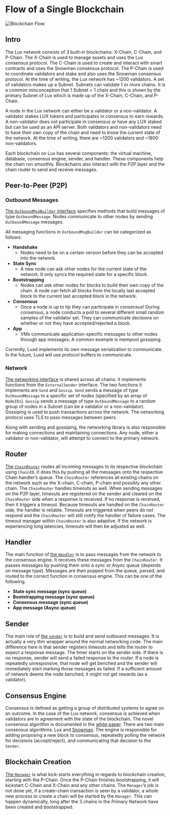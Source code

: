 # Flow of a Single Blockchain

![Blockchain Flow](/img/blockchain-flow.png)

## Intro

The Lux network consists of 3 built-in blockchains: X-Chain, C-Chain, and
P-Chain. The X-Chain is used to manage assets and uses the Lux consensus
protocol. The C-Chain is used to create and interact with smart contracts and
uses the Snowman consensus protocol. The P-Chain is used to coordinate
validators and stake and also uses the Snowman consensus protocol. At the time
of writing, the Lux network has ~1200 validators. A set of validators
makes up a Subnet. Subnets can validate 1 or more chains. It is a common
misconception that 1 Subnet = 1 chain and this is shown by the primary Subnet of
Lux which is made up of the X-Chain, C-Chain, and P-Chain.

A node in the Lux network can either be a validator or a non-validator. A
validator stakes LUX tokens and participates in consensus to earn rewards. A
non-validator does not participate in consensus or have any LUX staked but can
be used as an API server. Both validators and non-validators need to have their
own copy of the chain and need to know the current state of the network. At the
time of writing, there are ~1200 validators and ~1800 non-validators.

Each blockchain on Lux has several components: the virtual machine,
database, consensus engine, sender, and handler. These components help the chain
run smoothly. Blockchains also interact with the P2P layer and the chain router
to send and receive messages.

## Peer-to-Peer (P2P)

### Outbound Messages

[The `OutboundMsgBuilder`
interface](https://github.com/luxfi/luxd/blob/master/message/outbound_msg_builder.go)
specifies methods that build messages of type `OutboundMessage`. Nodes
communicate to other nodes by sending `OutboundMessage` messages.

All messaging functions in `OutboundMsgBuilder` can be categorized as follows:

- **Handshake**
  - Nodes need to be on a certain version before they can be accepted into the network.
- **State Sync**
  - A new node can ask other nodes for the current state of the network. It only
    syncs the required state for a specific block.
- **Bootstrapping**
  - Nodes can ask other nodes for blocks to build their own copy of the chain. A
    node can fetch all blocks from the locally last accepted block to the
    current last accepted block in the network.
- **Consensus**
  - Once a node is up to tip they can participate in consensus! During
    consensus, a node conducts a poll to several different small random samples
    of the validator set. They can communicate decisions on whether or not they
    have accepted/rejected a block.
- **App**
  - VMs communicate application-specific messages to other nodes through app
    messages. A common example is mempool gossiping.

Currently, Luxd implements its own message serialization to communicate.
In the future, Luxd will use protocol buffers to communicate.

### Network

[The networking
interface](https://github.com/luxfi/luxd/blob/master/network/network.go)
is shared across all chains. It implements functions from the `ExternalSender`
interface. The two functions it implements are `Send` and `Gossip`. `Send` sends
a message of type `OutboundMessage` to a specific set of nodes (specified by an
array of `NodeIDs`). `Gossip` sends a message of type `OutboundMessage` to a
random group of nodes in a Subnet (can be a validator or a non-validator).
Gossiping is used to push transactions across the network. The networking
protocol uses TLS to pass messages between peers.

Along with sending and gossiping, the networking library is also responsible for
making connections and maintaining connections. Any node, either a validator or
non-validator, will attempt to connect to the primary network.

## Router

[The
`ChainRouter`](https://github.com/luxfi/luxd/blob/master/snow/networking/router/chain_router.go)
routes all incoming messages to its respective blockchain using `ChainID`. It
does this by pushing all the messages onto the respective Chain handler’s queue.
The `ChainRouter` references all existing chains on the network such as the
X-chain, C-chain, P-chain and possibly any other chain. The `ChainRouter`
handles timeouts as well. When sending messages on the P2P layer, timeouts are
registered on the sender and cleared on the `ChainRouter` side when a response
is received. If no response is received, then it triggers a timeout. Because
timeouts are handled on the `ChainRouter` side, the handler is reliable.
Timeouts are triggered when peers do not respond and the `ChainRouter` will
still notify the handler of failure cases. The timeout manager within
`ChainRouter` is also adaptive. If the network is experiencing long latencies,
timeouts will then be adjusted as well.

## Handler

The main function of [the
`Handler`](https://github.com/luxfi/luxd/blob/master/snow/networking/handler/handler.go)
is to pass messages from the network to the consensus engine. It receives these
messages from the `ChainRouter`. It passes messages by pushing them onto a sync
or Async queue (depends on message type). Messages are then popped from the
queue, parsed, and routed to the correct function in consensus engine. This can
be one of the following.

- **State sync message (sync queue)**
- **Bootstrapping message (sync queue)**
- **Consensus message (sync queue)**
- **App message (Async queue)**

## Sender

The main role of [the
`sender`](https://github.com/luxfi/luxd/blob/master/snow/networking/sender/sender.go)
is to build and send outbound messages. It is actually a very thin wrapper
around the normal networking code. The main difference here is that sender
registers timeouts and tells the router to expect a response message. The timer
starts on the sender side. If there is no response, sender will send a failed
response to the router. If a node is repeatedly unresponsive, that node will get
benched and the sender will immediately start marking those messages as failed.
If a sufficient amount of network deems the node benched, it might not get
rewards (as a validator).

## Consensus Engine

Consensus is defined as getting a group of distributed systems to agree on an
outcome. In the case of the Lux network, consensus is achieved when
validators are in agreement with the state of the blockchain. The novel
consensus algorithm is documented in the [white
paper](https://assets.website-files.com/5d80307810123f5ffbb34d6e/6009805681b416f34dcae012_Lux%20Consensus%20Whitepaper.pdf).
There are two main consensus algorithms: Lux and
[Snowman](https://github.com/luxfi/luxd/blob/master/snow/consensus/snowman/consensus.go).
The engine is responsible for adding proposing a new block to consensus,
repeatedly polling the network for decisions (accept/reject), and communicating
that decision to the `Sender`.

## Blockchain Creation

[The
`Manager`](https://github.com/luxfi/luxd/blob/master/chains/manager.go)
is what kick-starts everything in regards to blockchain creation, starting with
the P-Chain. Once the P-Chain finishes bootstrapping, it will kickstart C-Chain
and X-Chain and any other chains. The `Manager`’s job is not done yet, if a
create-chain transaction is seen by a validator, a whole new process to create a
chain will be started by the `Manager`. This can happen dynamically, long after
the 3 chains in the Primary Network have been created and bootstrapped.
